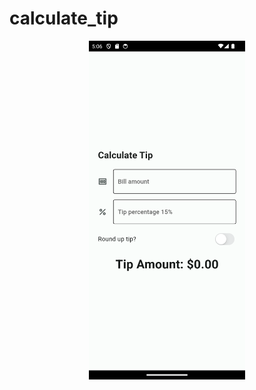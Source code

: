 # calculate_tip

<p align = "center">
    <img src="screenshot/calculate_tip.png" width="250" alt="intro screen">
</p>